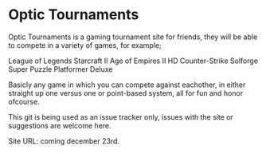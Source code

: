 Optic Tournaments
=================

Optic Tournaments is a gaming tournament site for friends, they will be able to compete in a variety of games, for example; 

League of Legends
Starcraft II
Age of Empires II HD
Counter-Strike
Solforge
Super Puzzle Platformer Deluxe

Basicly any game in which you can compete against eachother, in either straight up one versus one or point-based system, all for fun and honor ofcourse.

This git is being used as an issue tracker only, issues with the site or suggestions are welcome here.

Site URL: coming december 23rd.
